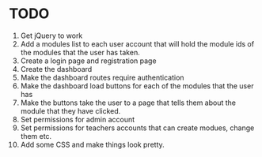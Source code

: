 # TODO


1. Get jQuery to work
2. Add a modules list to each user account that will hold the module ids of the modules that the user has taken.
3. Create a login page and registration page
4. Create the dashboard
5. Make the dashboard routes require authentication
6. Make the dashboard load buttons for each of the modules that the user has
7. Make the buttons take the user to a page that tells them about the module that they have clicked.
8. Set permissions for admin account
9. Set permissions for teachers accounts that can create modues, change them etc.
10. Add some CSS and make things look pretty.
